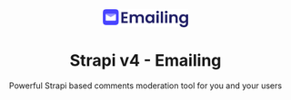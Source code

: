 <div align="center" width="150px">
  <img style="width: 150px; height: auto;" src="strapi-emailing.png" alt="Logo - Strapi emailing plugin" />
</div>
<div align="center">
  <h1>Strapi v4 - Emailing</h1>
  <p>Powerful Strapi based comments moderation tool for you and your users</p>
</div>